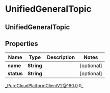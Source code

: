# UnifiedGeneralTopic

## UnifiedGeneralTopic

## Properties

|Name | Type | Description | Notes|
|------------ | ------------- | ------------- | -------------|
| **name** | **String** |  | [optional] |
| **status** | **String** |  | [optional] |



_PureCloudPlatformClientV2@160.0.0_
